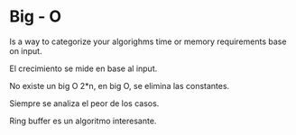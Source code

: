 # Big - O

Is a way to categorize your algorighms time or memory requirements base on input.

El crecimiento se mide en base al input.

No existe un big O 2*n, en big O, se elimina las constantes.

Siempre se analiza el peor de los casos.

Ring buffer es un algoritmo interesante.
